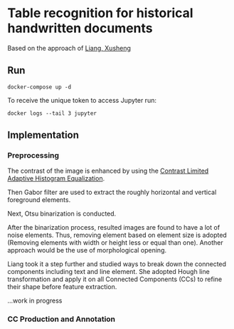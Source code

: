 # Table recognition for historical handwritten documents
Based on the approach of [Liang, Xusheng](http://www.diva-portal.org/smash/record.jsf?pid=diva2:1292198)

## Run
```
docker-compose up -d
```
To receive the unique token to access Jupyter run:
```
docker logs --tail 3 jupyter
```

## Implementation

### Preprocessing

The contrast of the image is enhanced by using the [Contrast Limited Adaptive Histogram Equalization](https://docs.opencv.org/3.1.0/d5/daf/tutorial_py_histogram_equalization.html).

Then Gabor filter are used to extract the roughly horizontal and vertical foreground elements.

Next, Otsu binarization is conducted.

After the binarization process, resulted images are found to have a lot of noise elements. Thus, removing element based on element size is adopted (Removing elements with width or height less or equal than one). Another approach would be the use of morphological opening.

Liang took it a step further and studied ways to break down the connected components including text and line element. She adopted Hough line transformation and apply it on all Connected Components (CCs) to refine their shape before feature extraction.

...work in progress

### CC Production and Annotation
